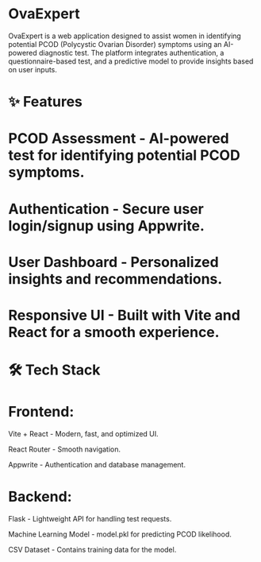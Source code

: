  # OvaExpert

OvaExpert is a web application designed to assist women in identifying potential PCOD (Polycystic Ovarian Disorder) symptoms using an AI-powered diagnostic test. The platform integrates authentication, a questionnaire-based test, and a predictive model to provide insights based on user inputs.

# ✨ Features

# PCOD Assessment - AI-powered test for identifying potential PCOD symptoms.

# Authentication - Secure user login/signup using Appwrite.

# User Dashboard - Personalized insights and recommendations.

# Responsive UI - Built with Vite and React for a smooth experience.

# 🛠️ Tech Stack

# Frontend:

Vite + React - Modern, fast, and optimized UI.

React Router - Smooth navigation.

Appwrite - Authentication and database management.

# Backend:

Flask - Lightweight API for handling test requests.

Machine Learning Model - model.pkl for predicting PCOD likelihood.

CSV Dataset - Contains training data for the model.

